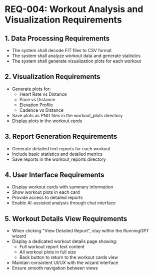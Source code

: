 # REQ-004: Workout Analysis and Visualization Requirements

## 1. Data Processing Requirements
- The system shall decode FIT files to CSV format
- The system shall analyze workout data and generate statistics
- The system shall generate visualization plots for each workout

## 2. Visualization Requirements
- Generate plots for:
  * Heart Rate vs Distance
  * Pace vs Distance
  * Elevation Profile
  * Cadence vs Distance
- Save plots as PNG files in the workout_plots directory
- Display plots in the workout cards

## 3. Report Generation Requirements
- Generate detailed text reports for each workout
- Include basic statistics and detailed metrics
- Save reports in the workout_reports directory

## 4. User Interface Requirements
- Display workout cards with summary information
- Show workout plots in each card
- Provide access to detailed reports
- Enable AI-assisted analysis through chat interface

## 5. Workout Details View Requirements
- When clicking "View Detailed Report", stay within the RunningGPT wizard
- Display a dedicated workout details page showing:
  * Full workout report text content
  * All workout plots in full size
  * Back button to return to the workout cards view
- Maintain consistent UI/UX with the wizard interface
- Ensure smooth navigation between views 